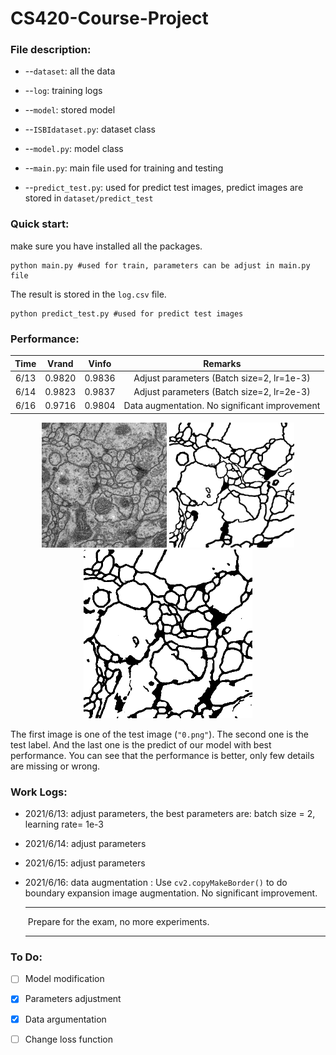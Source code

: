 # CS420-Course-Project

### File description:

- --`dataset`: all the data

- --`log`: training logs

- --`model`: stored model

- --`ISBIdataset.py`: dataset class

- --`model.py`: model class

- --`main.py`: main file used for training and testing

- --`predict_test.py`: used for predict test images, predict images are stored in `dataset/predict_test`

### Quick start:

make sure you have installed all the packages.

```shell
python main.py #used for train, parameters can be adjust in main.py file
```

The result is stored in the `log.csv` file.

```shell
python predict_test.py #used for predict test images
```

### Performance:

| Time | Vrand  | Vinfo  |                    Remarks                    |
| :--: | :----: | :----: | :-------------------------------------------: |
| 6/13 | 0.9820 | 0.9836 |   Adjust parameters (Batch size=2, lr=1e-3)   |
| 6/14 | 0.9823 | 0.9837 |   Adjust parameters (Batch size=2, lr=2e-3)   |
| 6/16 | 0.9716 | 0.9804 | Data augmentation. No significant improvement |

<center class="half">
    <img src="dataset/test_img/0.png" width="200"/>
    <img src="dataset/test_label/0.png" width="200"/>
    <img src="dataset/predict_test_best/0.png" width="270"/>
</center>

The first image is one of the test image (`"0.png"`). The second one is the test label. And the last one is the predict of our model with best performance. You can see that the performance is better, only few details are missing or wrong.

### Work Logs:

- 2021/6/13: adjust parameters, the best parameters are: batch size = 2, learning rate= 1e-3

- 2021/6/14: adjust parameters

- 2021/6/15: adjust parameters

- 2021/6/16: data augmentation :  Use `cv2.copyMakeBorder()` to do boundary expansion image augmentation. No significant improvement.

  

  -------------------------------------------------------------------------------------------------------------------------------------------------------------------------------------

  ​																		Prepare for the exam, no more experiments.
  
  -------------------------------------------------------------------------------------------------------------------------------------------------------------------------------------

### To Do:

- [ ] Model modification 

- [x] Parameters adjustment

- [x] Data argumentation

- [ ] Change loss function

